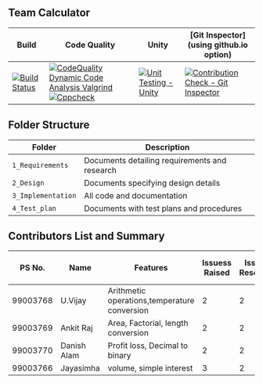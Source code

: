 ## Team Calculator

Build | Code Quality | Unity | [Git Inspector](using github.io option)
------|----------|-------|--------------
[![Build Status](https://github.com/99003769/team-calculator/actions/workflows/c-cpp.yml/badge.svg)](https://github.com/99003769/team-calculator/actions/workflows/c-cpp.yml) | [![CodeQuality Dynamic Code Analysis Valgrind](https://github.com/99003769/team-calculator/actions/workflows/Update%20CodeQuality_Dynamic.yml/badge.svg)](https://github.com/99003769/team-calculator/actions/workflows/Update%20CodeQuality_Dynamic.yml) [![Cppcheck](https://github.com/99003769/team-calculator/actions/workflows/cppcheck.yml/badge.svg)](https://github.com/99003769/team-calculator/actions/workflows/cppcheck.yml) | [![Unit Testing - Unity](https://github.com/99003769/team-calculator/actions/workflows/unity.yml/badge.svg)](https://github.com/99003769/team-calculator/actions/workflows/unity.yml) | [![Contribution Check - Git Inspector](https://github.com/99003769/team-calculator/actions/workflows/gitinspector.yml/badge.svg)](https://github.com/99003769/team-calculator/actions/workflows/gitinspector.yml) | 


## Folder Structure
Folder             | Description
-------------------| -----------------------------------------
`1_Requirements`   | Documents detailing requirements and research
`2_Design`         | Documents specifying design details
`3_Implementation` | All code and documentation
`4_Test_plan`      | Documents with test plans and procedures


## Contributors List and Summary

PS No. |  Name   |    Features    | Issuess Raised |Issues Resolved|No Test Cases|Test Case Pass
-------|---------|----------------|----------------|---------------|-------------|--------------
99003768 | U.Vijay | Arithmetic operations,temperature conversion | 2 | 2 | 7 | 7    
99003769 | Ankit Raj | Area, Factorial, length conversion | 2 | 2 | 7 | 7 
99003770 | Danish Alam |Profit loss, Decimal to binary | 2 | 2 | 7 | 7 
99003766 | Jayasimha | volume, simple interest | 3 | 2 | 4 | 4 
